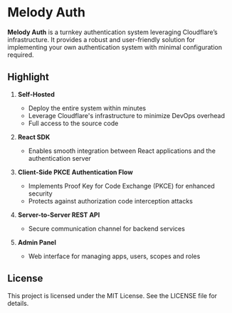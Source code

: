# Melody Auth

**Melody Auth** is a turnkey authentication system leveraging Cloudflare’s infrastructure. It provides a robust and user-friendly solution for implementing your own authentication system with minimal configuration required.

## Highlight

1. **Self-Hosted**
   - Deploy the entire system within minutes
   - Leverage Cloudflare's infrastructure to minimize DevOps overhead
   - Full access to the source code

2. **React SDK**
   - Enables smooth integration between React applications and the authentication server

3. **Client-Side PKCE Authentication Flow**
   - Implements Proof Key for Code Exchange (PKCE) for enhanced security
   - Protects against authorization code interception attacks

4. **Server-to-Server REST API**
   - Secure communication channel for backend services

5. **Admin Panel**
   - Web interface for managing apps, users, scopes and roles

## License

This project is licensed under the MIT License. See the LICENSE file for details.
